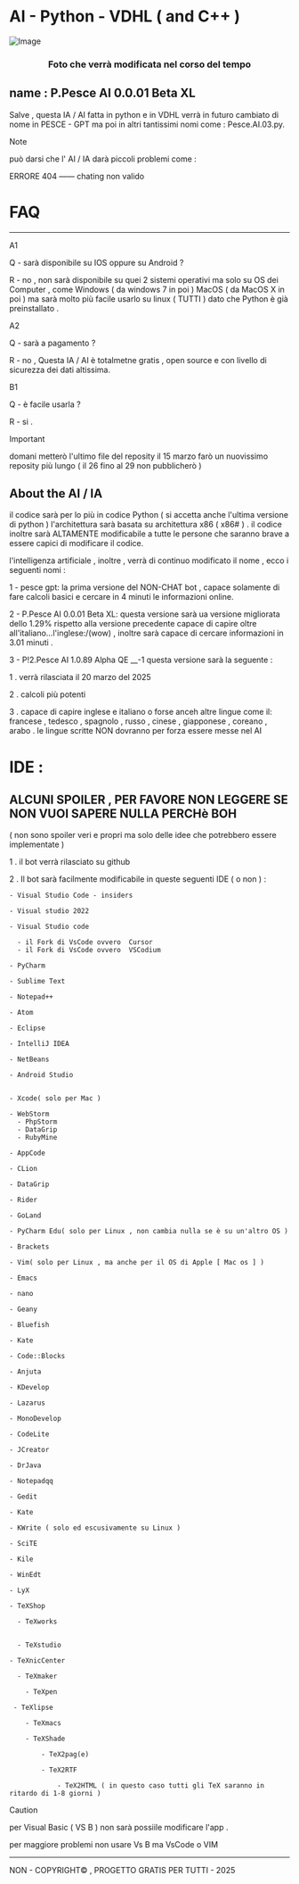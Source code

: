 # AI - Python - VDHL ( and C++ )

![Image](https://github.com/user-attachments/assets/e115fc10-a904-44a8-a0d7-f777c3c0f428)

<h3 align="center">Foto che verrà modificata nel corso del tempo </h3>

name : P.Pesce AI 0.0.01 Beta XL
----------------------------------------------
Salve  ,
questa IA / AI fatta in python e in VDHL verrà in futuro cambiato di nome in PESCE - GPT 
ma poi in altri tantissimi nomi come  : Pesce.AI.03.py.

> [!NOTE]  
> può darsi che l' AI / IA darà piccoli problemi come :
> 
> ERRORE 404 —— chating non valido 

# FAQ
----------------------------------------------
A1

Q - sarà disponibile su IOS oppure su Android ?

R - no , non sarà disponibile su quei 2 sistemi operativi ma solo su OS dei Computer , come Windows ( da windows 7 in poi )
MacOS ( da MacOS X in poi ) ma sarà molto più facile usarlo su linux ( TUTTI )  dato che Python è già preinstallato .

A2

Q - sarà a pagamento ? 

R - no , Questa IA / AI è totalmetne gratis , open source  e con livello di sicurezza dei dati altissima.

B1

Q - è facile usarla ? 

R - si .

> [!IMPORTANT]
> domani metterò l'ultimo file del reposity
> il 15 marzo farò un nuovissimo reposity più lungo
> ( il 26 fino al 29 non pubblicherò )


## About the AI / IA 
il codice sarà per lo più in codice Python ( si accetta anche l'ultima versione di python ) 
l'architettura sarà basata su architettura x86 ( x86# ) .
il codice inoltre sarà ALTAMENTE modificabile a tutte le persone che saranno brave a essere capici 
di modificare il codice.

l'intelligenza artificiale , inoltre , verrà di continuo modificato il nome , ecco i seguenti nomi : 


1 - pesce gpt:
la prima versione del NON-CHAT bot , capace solamente di fare calcoli basici  e cercare in 4 minuti
le informazioni online.


2 - P.Pesce AI 0.0.01 Beta XL:
questa versione sarà ua versione migliorata dello 1.29% rispetto alla versione precedente 
capace di capire oltre all'italiano...l'inglese:/(wow) , inoltre sarà capace di cercare
informazioni in 3.01 minuti . 


3 - P!2.Pesce AI 1.0.89 Alpha QE __-1
questa versione sarà la seguente : 


   1 .  verrà rilasciata il 20  marzo del 2025 
 
   2 .  calcoli più potenti
 
   3 .  capace di capire inglese e italiano o forse anceh altre lingue come il:
      francese , tedesco , spagnolo , russo , cinese , giapponese , coreano , arabo . 
      le lingue scritte  NON dovranno per forza essere messe nel AI



# IDE : 
## ALCUNI SPOILER  , PER FAVORE NON LEGGERE SE NON VUOI SAPERE NULLA PERCHè BOH  
  ( non sono spoiler veri e propri ma solo delle idee che potrebbero essere implementate )


1 . il bot verrà rilasciato su github

2 . Il bot sarà facilmente modificabile in queste seguenti IDE ( o non ) : 
    
    - Visual Studio Code - insiders

    - Visual studio 2022 
    
    - Visual Studio code
    
      - il Fork di VsCode ovvero  Cursor 
      - il Fork di VsCode ovvero  VSCodium
   
    - PyCharm
    
    - Sublime Text
    
    - Notepad++
    
    - Atom
    
    - Eclipse
    
    - IntelliJ IDEA
    
    - NetBeans
    
    - Android Studio
    
    
    - Xcode( solo per Mac )
    
    - WebStorm
      - PhpStorm
      - DataGrip 
      - RubyMine
    
    - AppCode
    
    - CLion
    
    - DataGrip
    
    - Rider
    
    - GoLand
    
    - PyCharm Edu( solo per Linux , non cambia nulla se è su un'altro OS )
    
    - Brackets
    
    - Vim( solo per Linux , ma anche per il OS di Apple [ Mac os ] )     
    
    - Emacs
    
    - nano
    
    - Geany
    
    - Bluefish
    
    - Kate
    
    - Code::Blocks
    
    - Anjuta
    
    - KDevelop
    
    - Lazarus
    
    - MonoDevelop   
    
    - CodeLite      
    
    - JCreator
    
    - DrJava
    
    - Notepadqq
    
    - Gedit
    
    - Kate
    
    - KWrite ( solo ed escusivamente su Linux )
    
    - SciTE
    
    - Kile
    
    - WinEdt
    
    - LyX
    
    - TeXShop
    
      - TeXworks
      
      
      - TeXstudio
    
    - TeXnicCenter
      
      - TeXmaker
        
        - TeXpen
 
     - TeXlipse
     
        - TeXmacs
     
        - TeXShade
          
            - TeX2pag(e)
          
            - TeX2RTF

                - TeX2HTML ( in questo caso tutti gli TeX saranno in ritardo di 1-8 giorni )

 >[!CAUTION]
>per Visual Basic ( VS B ) non sarà possiile modificare l'app .
>
>per maggiore problemi non usare Vs B ma VsCode o VIM
                    
---------------------------------------------------------
NON - COPYRIGHT© , PROGETTO GRATIS PER TUTTI - 2025
